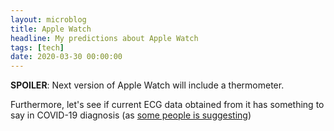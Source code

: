 ```yaml
---
layout: microblog
title: Apple Watch
headline: My predictions about Apple Watch
tags: [tech]
date: 2020-03-30 00:00:00
---
```


**SPOILER**: Next version of Apple Watch will include a thermometer.

Furthermore, let's see if current ECG data obtained from it has
something to say in COVID-19 diagnosis (as [some people is
suggesting](https://twitter.com/lexfridman/status/1244534193327128576))
